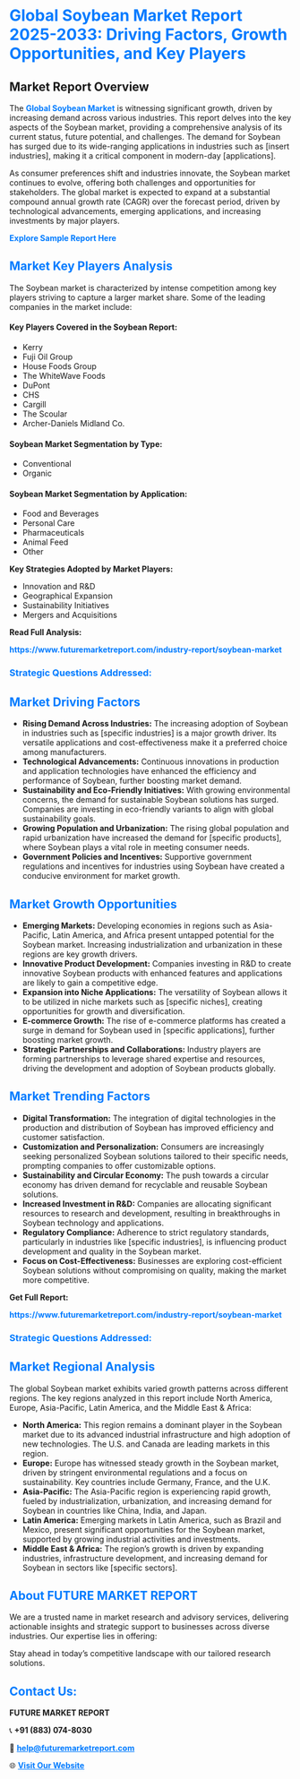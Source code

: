 <h1 style="color: #007BFF;">Global Soybean Market Report 2025-2033: Driving Factors, Growth Opportunities, and Key Players</h1>

<section id="overview">
<h2>Market Report Overview</h2>
<p>The <a href="https://www.futuremarketreport.com/industry-report/soybean-market" style="color: #007BFF; text-decoration: none;"><strong>Global Soybean Market</strong></a> is witnessing significant growth, driven by increasing demand across various industries. This report delves into the key aspects of the Soybean market, providing a comprehensive analysis of its current status, future potential, and challenges. The demand for Soybean has surged due to its wide-ranging applications in industries such as [insert industries], making it a critical component in modern-day [applications].</p>
<p>As consumer preferences shift and industries innovate, the Soybean market continues to evolve, offering both challenges and opportunities for stakeholders. The global market is expected to expand at a substantial compound annual growth rate (CAGR) over the forecast period, driven by technological advancements, emerging applications, and increasing investments by major players.</p>
</section>

<section id="overview">
<p><a href="https://www.futuremarketreport.com/request-sample/reportId=101150" style="color: #007BFF; text-decoration: none;"><strong>Explore Sample Report Here</strong></a></p>
</section>

<section id="key-players">
<h2 style="color: #007BFF;">Market Key Players Analysis</h2>
<p>The Soybean market is characterized by intense competition among key players striving to capture a larger market share. Some of the leading companies in the market include:</p>
<h4>Key Players Covered in the Soybean Report:</h4>
<ul><li>Kerry</li><li>Fuji Oil Group</li><li>House Foods Group</li><li>The WhiteWave Foods</li><li>DuPont</li><li>CHS</li><li>Cargill</li><li>The Scoular</li><li>Archer-Daniels Midland Co.</li></ul>
<h4>Soybean Market Segmentation by Type:</h4>
<ul><li>Conventional</li><li>Organic</li></ul>

<h4>Soybean Market Segmentation by Application:</h4>
<ul><li>Food and Beverages</li><li>Personal Care</li><li>Pharmaceuticals</li><li>Animal Feed</li><li>Other</li></ul>
<p><strong>Key Strategies Adopted by Market Players:</strong></p>
<ul>
<li>Innovation and R&D</li>
<li>Geographical Expansion</li>
<li>Sustainability Initiatives</li>
<li>Mergers and Acquisitions</li>
</ul>
</section>

<section>
<p><strong>Read Full Analysis: </strong></p><a href="https://www.futuremarketreport.com/industry-report/soybean-market" style="color: #007BFF; text-decoration: none;"><strong>https://www.futuremarketreport.com/industry-report/soybean-market</strong></a>
<h3 style="color: #007BFF;">Strategic Questions Addressed:</h3>
</section>

<section id="driving-factors">
<h2 style="color: #007BFF;">Market Driving Factors</h2>
<ul>
<li><strong>Rising Demand Across Industries:</strong> The increasing adoption of Soybean in industries such as [specific industries] is a major growth driver. Its versatile applications and cost-effectiveness make it a preferred choice among manufacturers.</li>
<li><strong>Technological Advancements:</strong> Continuous innovations in production and application technologies have enhanced the efficiency and performance of Soybean, further boosting market demand.</li>
<li><strong>Sustainability and Eco-Friendly Initiatives:</strong> With growing environmental concerns, the demand for sustainable Soybean solutions has surged. Companies are investing in eco-friendly variants to align with global sustainability goals.</li>
<li><strong>Growing Population and Urbanization:</strong> The rising global population and rapid urbanization have increased the demand for [specific products], where Soybean plays a vital role in meeting consumer needs.</li>
<li><strong>Government Policies and Incentives:</strong> Supportive government regulations and incentives for industries using Soybean have created a conducive environment for market growth.</li>
</ul>
</section>

<section id="growth-opportunities">
<h2 style="color: #007BFF;">Market Growth Opportunities</h2>
<ul>
<li><strong>Emerging Markets:</strong> Developing economies in regions such as Asia-Pacific, Latin America, and Africa present untapped potential for the Soybean market. Increasing industrialization and urbanization in these regions are key growth drivers.</li>
<li><strong>Innovative Product Development:</strong> Companies investing in R&D to create innovative Soybean products with enhanced features and applications are likely to gain a competitive edge.</li>
<li><strong>Expansion into Niche Applications:</strong> The versatility of Soybean allows it to be utilized in niche markets such as [specific niches], creating opportunities for growth and diversification.</li>
<li><strong>E-commerce Growth:</strong> The rise of e-commerce platforms has created a surge in demand for Soybean used in [specific applications], further boosting market growth.</li>
<li><strong>Strategic Partnerships and Collaborations:</strong> Industry players are forming partnerships to leverage shared expertise and resources, driving the development and adoption of Soybean products globally.</li>
</ul>
</section>

<section id="trending-factors">
<h2 style="color: #007BFF;">Market Trending Factors</h2>
<ul>
<li><strong>Digital Transformation:</strong> The integration of digital technologies in the production and distribution of Soybean has improved efficiency and customer satisfaction.</li>
<li><strong>Customization and Personalization:</strong> Consumers are increasingly seeking personalized Soybean solutions tailored to their specific needs, prompting companies to offer customizable options.</li>
<li><strong>Sustainability and Circular Economy:</strong> The push towards a circular economy has driven demand for recyclable and reusable Soybean solutions.</li>
<li><strong>Increased Investment in R&D:</strong> Companies are allocating significant resources to research and development, resulting in breakthroughs in Soybean technology and applications.</li>
<li><strong>Regulatory Compliance:</strong> Adherence to strict regulatory standards, particularly in industries like [specific industries], is influencing product development and quality in the Soybean market.</li>
<li><strong>Focus on Cost-Effectiveness:</strong> Businesses are exploring cost-efficient Soybean solutions without compromising on quality, making the market more competitive.</li>
</ul>
</section>

<section>
<p><strong>Get Full Report: </strong></p><a href="https://www.futuremarketreport.com/industry-report/soybean-market" style="color: #007BFF; text-decoration: none;"><strong>https://www.futuremarketreport.com/industry-report/soybean-market</strong></a>
<h3 style="color: #007BFF;">Strategic Questions Addressed:</h3>
</section>


<section id="regional-analysis">
<h2 style="color: #007BFF;">Market Regional Analysis</h2>
<p>The global Soybean market exhibits varied growth patterns across different regions. The key regions analyzed in this report include North America, Europe, Asia-Pacific, Latin America, and the Middle East & Africa:</p>
<ul>
<li><strong>North America:</strong> This region remains a dominant player in the Soybean market due to its advanced industrial infrastructure and high adoption of new technologies. The U.S. and Canada are leading markets in this region.</li>
<li><strong>Europe:</strong> Europe has witnessed steady growth in the Soybean market, driven by stringent environmental regulations and a focus on sustainability. Key countries include Germany, France, and the U.K.</li>
<li><strong>Asia-Pacific:</strong> The Asia-Pacific region is experiencing rapid growth, fueled by industrialization, urbanization, and increasing demand for Soybean in countries like China, India, and Japan.</li>
<li><strong>Latin America:</strong> Emerging markets in Latin America, such as Brazil and Mexico, present significant opportunities for the Soybean market, supported by growing industrial activities and investments.</li>
<li><strong>Middle East & Africa:</strong> The region’s growth is driven by expanding industries, infrastructure development, and increasing demand for Soybean in sectors like [specific sectors].</li>
</ul>
</section>

<footer>
<h2 style="color: #007BFF;">About FUTURE MARKET REPORT</h2>
<p>We are a trusted name in market research and advisory services, delivering actionable insights and strategic support to businesses across diverse industries. Our expertise lies in offering:</p>

<p>Stay ahead in today’s competitive landscape with our tailored research solutions.</p>

<h2 style="color: #007BFF;">Contact Us:</h2>
<p><strong>FUTURE MARKET REPORT</strong></p>
<p>📞 <strong>+91 (883) 074-8030</strong></p>
<p>📧 <strong><a href="mailto:help@futuremarketreport.com" style="color: #007BFF;">help@futuremarketreport.com</a></strong></p>
<p>🌐 <strong><a href="https://www.futuremarketreport.com/" style="color: #007BFF;">Visit Our Website</a></strong></p>
</footer>